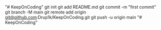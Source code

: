 "# KeepOnCoding"  git init git add README.md git commit -m "first commit" git branch -M main git remote add origin git@github.com:Drup1k/KeepOnCoding.git git push -u origin main
"# KeepOnCoding" 
